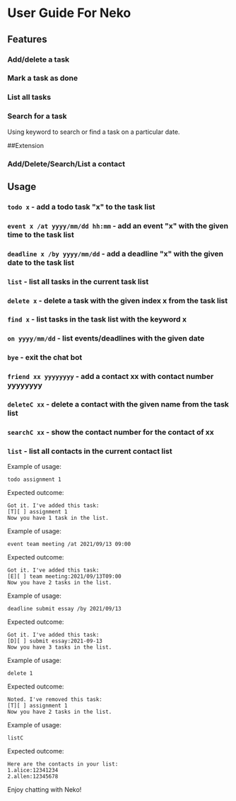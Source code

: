 # User Guide For Neko

## Features 

### Add/delete a task

### Mark a task as done

### List all tasks

### Search for a task
Using keyword to search or find a task on a particular date.

##Extension

### Add/Delete/Search/List a contact

## Usage

### `todo x` - add a todo task "x" to the task list
### `event x /at yyyy/mm/dd hh:mm` - add an event "x" with the given time to the task list
### `deadline x /by yyyy/mm/dd` - add a deadline "x" with the given date to the task list
### `list` - list all tasks in the current task list
### `delete x` - delete a task with the given index x from the task list
### `find x` - list tasks in the task list with the keyword x
### `on yyyy/mm/dd` - list events/deadlines with the given date
### `bye` - exit the chat bot
### `friend xx yyyyyyyy` - add a contact xx with contact number yyyyyyyy
### `deleteC xx` - delete a contact with the given name from the task list
### `searchC xx` - show the contact number for the contact of xx
### `list` - list all contacts in the current contact list

Example of usage: 

`todo assignment 1`

Expected outcome:

```
Got it. I've added this task:
[T][ ] assignment 1
Now you have 1 task in the list.
```

Example of usage:

`event team meeting /at 2021/09/13 09:00`

Expected outcome:

```
Got it. I've added this task:
[E][ ] team meeting:2021/09/13T09:00
Now you have 2 tasks in the list.
```

Example of usage:

`deadline submit essay /by 2021/09/13`

Expected outcome:

```
Got it. I've added this task:
[D][ ] submit essay:2021-09-13
Now you have 3 tasks in the list.
```

Example of usage:

`delete 1`

Expected outcome:

```
Noted. I've removed this task:
[T][ ] assignment 1
Now you have 2 tasks in the list.
```

Example of usage:

`listC`

Expected outcome:

```
Here are the contacts in your list:
1.alice:12341234
2.allen:12345678
```

Enjoy chatting with Neko!